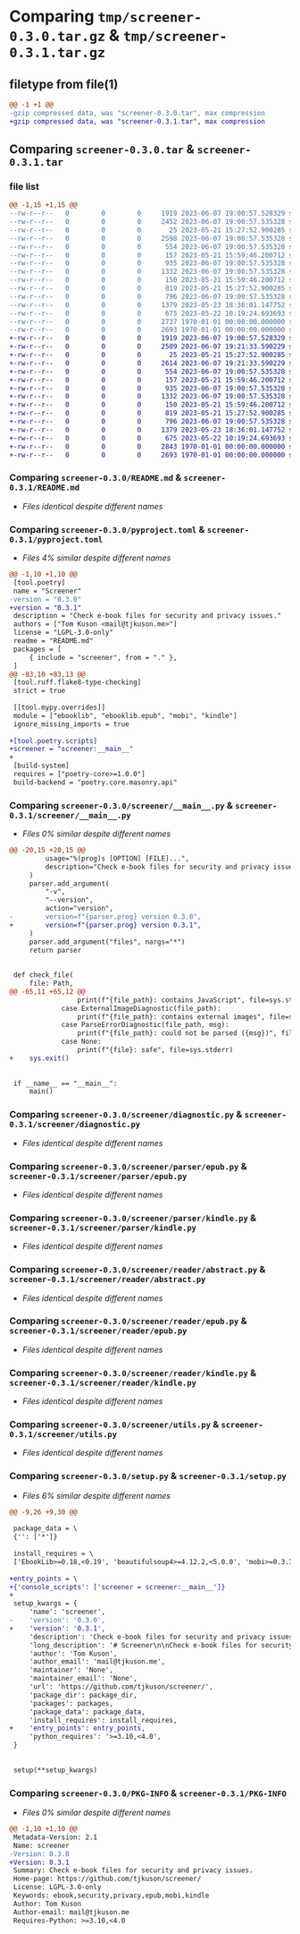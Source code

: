 # Comparing `tmp/screener-0.3.0.tar.gz` & `tmp/screener-0.3.1.tar.gz`

## filetype from file(1)

```diff
@@ -1 +1 @@
-gzip compressed data, was "screener-0.3.0.tar", max compression
+gzip compressed data, was "screener-0.3.1.tar", max compression
```

## Comparing `screener-0.3.0.tar` & `screener-0.3.1.tar`

### file list

```diff
@@ -1,15 +1,15 @@
--rw-r--r--   0        0        0     1919 2023-06-07 19:00:57.528329 screener-0.3.0/README.md
--rw-r--r--   0        0        0     2452 2023-06-07 19:00:57.535328 screener-0.3.0/pyproject.toml
--rw-r--r--   0        0        0       25 2023-05-21 15:27:52.900285 screener-0.3.0/screener/__init__.py
--rw-r--r--   0        0        0     2598 2023-06-07 19:00:57.535328 screener-0.3.0/screener/__main__.py
--rw-r--r--   0        0        0      554 2023-06-07 19:00:57.535328 screener-0.3.0/screener/diagnostic.py
--rw-r--r--   0        0        0      157 2023-05-21 15:59:46.200712 screener-0.3.0/screener/parser/__init__.py
--rw-r--r--   0        0        0      935 2023-06-07 19:00:57.535328 screener-0.3.0/screener/parser/epub.py
--rw-r--r--   0        0        0     1332 2023-06-07 19:00:57.535328 screener-0.3.0/screener/parser/kindle.py
--rw-r--r--   0        0        0      150 2023-05-21 15:59:46.200712 screener-0.3.0/screener/reader/__init__.py
--rw-r--r--   0        0        0      819 2023-05-21 15:27:52.900285 screener-0.3.0/screener/reader/abstract.py
--rw-r--r--   0        0        0      796 2023-06-07 19:00:57.535328 screener-0.3.0/screener/reader/epub.py
--rw-r--r--   0        0        0     1379 2023-05-23 18:36:01.147752 screener-0.3.0/screener/reader/kindle.py
--rw-r--r--   0        0        0      675 2023-05-22 10:19:24.693693 screener-0.3.0/screener/utils.py
--rw-r--r--   0        0        0     2737 1970-01-01 00:00:00.000000 screener-0.3.0/setup.py
--rw-r--r--   0        0        0     2693 1970-01-01 00:00:00.000000 screener-0.3.0/PKG-INFO
+-rw-r--r--   0        0        0     1919 2023-06-07 19:00:57.528329 screener-0.3.1/README.md
+-rw-r--r--   0        0        0     2509 2023-06-07 19:21:33.590229 screener-0.3.1/pyproject.toml
+-rw-r--r--   0        0        0       25 2023-05-21 15:27:52.900285 screener-0.3.1/screener/__init__.py
+-rw-r--r--   0        0        0     2614 2023-06-07 19:21:33.590229 screener-0.3.1/screener/__main__.py
+-rw-r--r--   0        0        0      554 2023-06-07 19:00:57.535328 screener-0.3.1/screener/diagnostic.py
+-rw-r--r--   0        0        0      157 2023-05-21 15:59:46.200712 screener-0.3.1/screener/parser/__init__.py
+-rw-r--r--   0        0        0      935 2023-06-07 19:00:57.535328 screener-0.3.1/screener/parser/epub.py
+-rw-r--r--   0        0        0     1332 2023-06-07 19:00:57.535328 screener-0.3.1/screener/parser/kindle.py
+-rw-r--r--   0        0        0      150 2023-05-21 15:59:46.200712 screener-0.3.1/screener/reader/__init__.py
+-rw-r--r--   0        0        0      819 2023-05-21 15:27:52.900285 screener-0.3.1/screener/reader/abstract.py
+-rw-r--r--   0        0        0      796 2023-06-07 19:00:57.535328 screener-0.3.1/screener/reader/epub.py
+-rw-r--r--   0        0        0     1379 2023-05-23 18:36:01.147752 screener-0.3.1/screener/reader/kindle.py
+-rw-r--r--   0        0        0      675 2023-05-22 10:19:24.693693 screener-0.3.1/screener/utils.py
+-rw-r--r--   0        0        0     2843 1970-01-01 00:00:00.000000 screener-0.3.1/setup.py
+-rw-r--r--   0        0        0     2693 1970-01-01 00:00:00.000000 screener-0.3.1/PKG-INFO
```

### Comparing `screener-0.3.0/README.md` & `screener-0.3.1/README.md`

 * *Files identical despite different names*

### Comparing `screener-0.3.0/pyproject.toml` & `screener-0.3.1/pyproject.toml`

 * *Files 4% similar despite different names*

```diff
@@ -1,10 +1,10 @@
 [tool.poetry]
 name = "Screener"
-version = "0.3.0"
+version = "0.3.1"
 description = "Check e-book files for security and privacy issues."
 authors = ["Tom Kuson <mail@tjkuson.me>"]
 license = "LGPL-3.0-only"
 readme = "README.md"
 packages = [
     { include = "screener", from = "." },
 ]
@@ -83,10 +83,13 @@
 [tool.ruff.flake8-type-checking]
 strict = true
 
 [[tool.mypy.overrides]]
 module = ["ebooklib", "ebooklib.epub", "mobi", "kindle"]
 ignore_missing_imports = true
 
+[tool.poetry.scripts]
+screener = "screener:__main__"
+
 [build-system]
 requires = ["poetry-core>=1.0.0"]
 build-backend = "poetry.core.masonry.api"
```

### Comparing `screener-0.3.0/screener/__main__.py` & `screener-0.3.1/screener/__main__.py`

 * *Files 0% similar despite different names*

```diff
@@ -20,15 +20,15 @@
         usage="%(prog)s [OPTION] [FILE]...",
         description="Check e-book files for security and privacy issues.",
     )
     parser.add_argument(
         "-v",
         "--version",
         action="version",
-        version=f"{parser.prog} version 0.3.0",
+        version=f"{parser.prog} version 0.3.1",
     )
     parser.add_argument("files", nargs="*")
     return parser
 
 
 def check_file(
     file: Path,
@@ -65,11 +65,12 @@
                 print(f"{file_path}: contains JavaScript", file=sys.stderr)
             case ExternalImageDiagnostic(file_path):
                 print(f"{file_path}: contains external images", file=sys.stderr)
             case ParseErrorDiagnostic(file_path, msg):
                 print(f"{file_path}: could not be parsed ({msg})", file=sys.stderr)
             case None:
                 print(f"{file}: safe", file=sys.stderr)
+    sys.exit()
 
 
 if __name__ == "__main__":
     main()
```

### Comparing `screener-0.3.0/screener/diagnostic.py` & `screener-0.3.1/screener/diagnostic.py`

 * *Files identical despite different names*

### Comparing `screener-0.3.0/screener/parser/epub.py` & `screener-0.3.1/screener/parser/epub.py`

 * *Files identical despite different names*

### Comparing `screener-0.3.0/screener/parser/kindle.py` & `screener-0.3.1/screener/parser/kindle.py`

 * *Files identical despite different names*

### Comparing `screener-0.3.0/screener/reader/abstract.py` & `screener-0.3.1/screener/reader/abstract.py`

 * *Files identical despite different names*

### Comparing `screener-0.3.0/screener/reader/epub.py` & `screener-0.3.1/screener/reader/epub.py`

 * *Files identical despite different names*

### Comparing `screener-0.3.0/screener/reader/kindle.py` & `screener-0.3.1/screener/reader/kindle.py`

 * *Files identical despite different names*

### Comparing `screener-0.3.0/screener/utils.py` & `screener-0.3.1/screener/utils.py`

 * *Files identical despite different names*

### Comparing `screener-0.3.0/setup.py` & `screener-0.3.1/setup.py`

 * *Files 6% similar despite different names*

```diff
@@ -9,26 +9,30 @@
 
 package_data = \
 {'': ['*']}
 
 install_requires = \
 ['EbookLib>=0.18,<0.19', 'beautifulsoup4>=4.12.2,<5.0.0', 'mobi>=0.3.3,<0.4.0']
 
+entry_points = \
+{'console_scripts': ['screener = screener:__main__']}
+
 setup_kwargs = {
     'name': 'screener',
-    'version': '0.3.0',
+    'version': '0.3.1',
     'description': 'Check e-book files for security and privacy issues.',
     'long_description': '# Screener\n\nCheck e-book files for security and privacy issues.\n\n_Screener is currently in early development. Please consider contributing if you have the time and know-how!_\n\n## Motivation\n\nE-books are great, but the common file formats have security and privacy issues. Most use web browser technologies like HTML, CSS, and JavaScript. Therefore, e-books are vulnerable to security and privacy issues that already exist on the web.\n\nScreener aims to check e-book files for these issues so that you can read with peace of mind!\n\n## Features\n\n- Check e-book files for JavaScript tags.\n- Check e-book files for images with external sources to prevent tracking.\n- Supports `.epub`, `.mobi`, and `.azw3` files.\n\n## Get started\n\nThese instructions will get you a copy of the project up and running on your local machine for development and testing purposes.\n\n### Prerequisites\n\nScreener requires [Python](https://www.python.org/about/gettingstarted/) (version 3.10 or newer).\n\n### Installing\n\nScreen is available on [PyPI](https://pypi.org/project/screener/). To install, run:\n\n```bash\npip install screener\n```\n\n#### Development installation\n\nTo install Screener for development, ensure you have [Poetry](https://python-poetry.org/) clone the repository and run:\n\n```bash\npoetry install\n```\n\n## Contributing\n\nPull requests are welcome. For major changes, please open an issue first to discuss what you would like to change.\n\nAt present, this project is in early development and needs extra security and privacy checks and wider file format support more than anything else.\n\nPlease make sure to update tests as appropriate.\n\n## Versioning\n\nThis project uses [SemVer](http://semver.org/) for versioning.\n\n## Authors\n\nScreener was created by Tom Kuson ([@tjkuson](https://github.com/tjkuson)).\n\n## Licence\n\nScreener is released under the [LGPL version 3](LICENCE).\n',
     'author': 'Tom Kuson',
     'author_email': 'mail@tjkuson.me',
     'maintainer': 'None',
     'maintainer_email': 'None',
     'url': 'https://github.com/tjkuson/screener/',
     'package_dir': package_dir,
     'packages': packages,
     'package_data': package_data,
     'install_requires': install_requires,
+    'entry_points': entry_points,
     'python_requires': '>=3.10,<4.0',
 }
 
 
 setup(**setup_kwargs)
```

### Comparing `screener-0.3.0/PKG-INFO` & `screener-0.3.1/PKG-INFO`

 * *Files 0% similar despite different names*

```diff
@@ -1,10 +1,10 @@
 Metadata-Version: 2.1
 Name: screener
-Version: 0.3.0
+Version: 0.3.1
 Summary: Check e-book files for security and privacy issues.
 Home-page: https://github.com/tjkuson/screener/
 License: LGPL-3.0-only
 Keywords: ebook,security,privacy,epub,mobi,kindle
 Author: Tom Kuson
 Author-email: mail@tjkuson.me
 Requires-Python: >=3.10,<4.0
```

